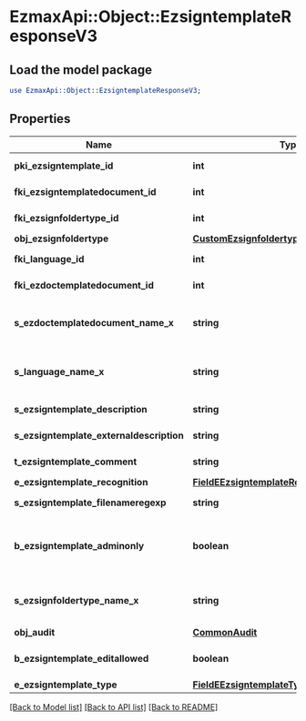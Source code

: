 # EzmaxApi::Object::EzsigntemplateResponseV3

## Load the model package
```perl
use EzmaxApi::Object::EzsigntemplateResponseV3;
```

## Properties
Name | Type | Description | Notes
------------ | ------------- | ------------- | -------------
**pki_ezsigntemplate_id** | **int** | The unique ID of the Ezsigntemplate | 
**fki_ezsigntemplatedocument_id** | **int** | The unique ID of the Ezsigntemplatedocument | [optional] 
**fki_ezsignfoldertype_id** | **int** | The unique ID of the Ezsignfoldertype. | [optional] 
**obj_ezsignfoldertype** | [**CustomEzsignfoldertypeTemplateResponse**](CustomEzsignfoldertypeTemplateResponse.md) |  | [optional] 
**fki_language_id** | **int** | The unique ID of the Language.  Valid values:  |Value|Description| |-|-| |1|French| |2|English| | 
**fki_ezdoctemplatedocument_id** | **int** | The unique ID of the Ezdoctemplatedocument | [optional] 
**s_ezdoctemplatedocument_name_x** | **string** | The name of the Ezdoctemplatedocument in the language of the requester | [optional] 
**s_language_name_x** | **string** | The Name of the Language in the language of the requester | 
**s_ezsigntemplate_description** | **string** | The description of the Ezsigntemplate | 
**s_ezsigntemplate_externaldescription** | **string** | The external description of the Ezsigntemplate | [optional] 
**t_ezsigntemplate_comment** | **string** | The comment of the Ezsigntemplate | [optional] 
**e_ezsigntemplate_recognition** | [**FieldEEzsigntemplateRecognition**](FieldEEzsigntemplateRecognition.md) |  | [optional] 
**s_ezsigntemplate_filenameregexp** | **string** | The filename regexp of the Ezsigntemplate. | [optional] 
**b_ezsigntemplate_adminonly** | **boolean** | Whether the Ezsigntemplate can be accessed by admin users only (eUserType&#x3D;Normal) | 
**s_ezsignfoldertype_name_x** | **string** | The name of the Ezsignfoldertype in the language of the requester | [optional] 
**obj_audit** | [**CommonAudit**](CommonAudit.md) |  | 
**b_ezsigntemplate_editallowed** | **boolean** | Whether the Ezsigntemplate if allowed to edit or not | 
**e_ezsigntemplate_type** | [**FieldEEzsigntemplateType**](FieldEEzsigntemplateType.md) |  | [optional] 

[[Back to Model list]](../README.md#documentation-for-models) [[Back to API list]](../README.md#documentation-for-api-endpoints) [[Back to README]](../README.md)


